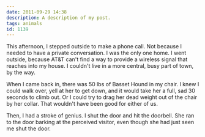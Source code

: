 ```yaml
---
date: 2011-09-29 14:38
description: A description of my post.
tags: animals
id: 1139
---
```

This afternoon, I stepped outside to make a phone call.  Not because I needed to have a private conversation.  I was the only one home.  I went outside, because AT&T can't find a way to provide a wireless signal that reaches into my house.  I couldn't live in a more central, busy part of town, by the way.

When I came back in, there was 50 lbs of Basset Hound in my chair.  I knew I could walk over, yell at her to get down, and it would take her a full, sad 30 seconds to climb out.  Or I could try to drag her dead weight out of the chair by her collar.  That wouldn't have been good for either of us.

Then, I had a stroke of genius.  I shut the door and hit the doorbell.  She ran to the door barking at the perceived visitor, even though she had just seen me shut the door.


